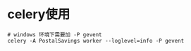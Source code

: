 

# celery使用
```shell
# windows 环境下需要加 -P gevent
celery -A PostalSavings worker --loglevel=info -P gevent

```
